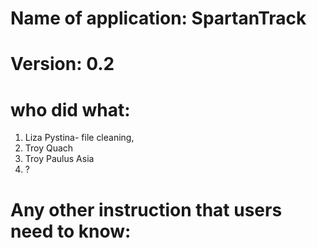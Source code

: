 # Name of application: SpartanTrack
# Version: 0.2

# who did what:
1. Liza Pystina- file cleaning, 
2. Troy Quach
3. Troy Paulus Asia
3. ?


# Any other instruction that users need to know:




